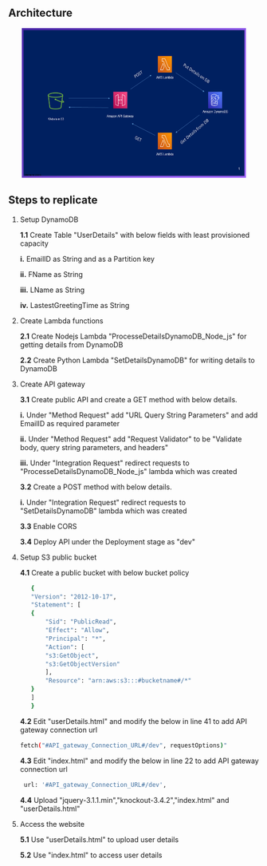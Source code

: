 
## Architecture
<p align="center">
  <img src="Slide.png" width="450" height="300" title="Architecture"> 
</p>

## Steps to replicate
  
  1. Setup DynamoDB
  
     **1.1** Create Table "UserDetails" with below fields with least provisioned capacity
     
	    **i.** EmailID as String and as a Partition key
		
	    **ii.** FName as String
		
	    **iii.** LName as String
		
	    **iv.** LastestGreetingTime as String
		
		
  2. Create Lambda functions
  
      **2.1** Create Nodejs Lambda "ProcesseDetailsDynamoDB_Node_js" for getting details from DynamoDB
      
      **2.2** Create Python Lambda "SetDetailsDynamoDB" for writing details to DynamoDB

  3. Create API gateway
  
       **3.1** Create public API and create a GET method with below details.
       
		**i.** Under "Method Request" add "URL Query String Parameters" and add EmailID as required parameter
		
		**ii.** Under "Method Request" add "Request Validator" to be "Validate body, query string parameters, and headers"
		
		**iii.** Under "Integration Request" redirect requests to "ProcesseDetailsDynamoDB_Node_js" lambda which was created		
		
       **3.2** Create a POST method with below details.
       
		**i.** Under "Integration Request" redirect requests to "SetDetailsDynamoDB" lambda which was created
		
       **3.3** Enable CORS 
       
       **3.4** Deploy API under the Deployment stage as "dev"
		
  4. Setup S3 public bucket

       **4.1** Create a public bucket with below bucket policy
	 ```bash
		{
	    "Version": "2012-10-17",
	    "Statement": [
		{
		    "Sid": "PublicRead",
		    "Effect": "Allow",
		    "Principal": "*",
		    "Action": [
			"s3:GetObject",
			"s3:GetObjectVersion"
		    ],
		    "Resource": "arn:aws:s3:::#bucketname#/*"
		}
	    ]
		}
	  ```
	
       **4.2**  Edit "userDetails.html" and modify the below in line 41 to add API gateway connection url   
        ```bash
		fetch("#API_gateway_Connection_URL#/dev", requestOptions)"
		```
	
       **4.3**  Edit "index.html" and modify the below in line 22 to add API gateway connection url  
	   ```bash
		url: '#API_gateway_Connection_URL#/dev',
		```
	
       **4.4**  Upload "jquery-3.1.1.min","knockout-3.4.2","index.html" and "userDetails.html"
   
5. Access the website

      **5.1**  Use "userDetails.html" to upload user details
      
      **5.2**  Use "index.html" to access user details
<!-- 1. item1
1. item2
    1. subitem1
    2. subitem2 -->

